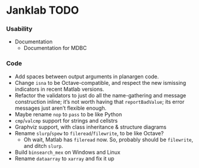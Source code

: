Janklab TODO
============

### Usability

* Documentation
  * Documentation for MDBC

### Code

* Add spaces between output arguments in planargen code.
* Change `isna` to be Octave-compatible, and respect the new ismissing indicators in recent Matlab versions.
* Refactor the validators to just do all the name-gathering and message construction inline; it’s not worth having that `reportBadValue`; its error messages just aren’t flexible enough.
* Maybe rename `nop` to `pass` to be like Python
* `cmp`/`valcmp` support for strings and cellstrs
* Graphviz support, with class inheritance & structure diagrams
* Rename `slurp`/`spew` to `fileread`/`filewrite`, to be like Octave?
  * Oh wait, Matlab has `fileread` now. So, probably should be `filewrite`, and ditch `slurp`.
* Build `binsearch_mex` on Windows and Linux
* Rename `dataarray` to `xarray` and fix it up
